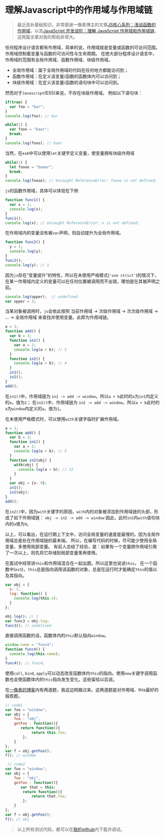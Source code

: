 # 理解Javascript中的作用域与作用域链
> 最近恶补基础知识。非常感谢一像素博主的文章[JS核心系列：浅谈函数的作用域](http:www.cnblogs.com/onepixel/p/5036369.html)，以及[JavaScript 开发进阶：理解 JavaScript 作用域和作用域链](http:www.cnblogs.com/lhb25/archive/2011/09/06/javascript-scope-chain.html)。这两篇文章对我的帮助非常大。

任何程序设计语言都有作用域，简单的说，作用域就是变量或函数的可访问范围。作用域控制着变量与函数的可访问性与生命周期。
在绝大部分程序设计语言中，作用域的范围有全局作用域、函数作用域、块级作用域。
* 全局作用域：属于全局作用域的代码在任何地方都能访问到；
* 函数作用域：在定义该变量/函数的函数体内可以访问到；
* 块级作用域：在定义该变量/函数的语句块中可以访问到。

然而对于`Javascript`(ES5)来说，不存在块级作用域。
例如以下语句块：
```javascript
if(true) {
  var foo = "bar";
}
console.log(foo); // bar

while(1) {
  var fooo = "baar";
  break;
}
console.log(fooo); // baar
```
当然，在`es6`中可以使用`let`关键字定义变量，使变量拥有块级作用域
```javascript
while(1) {
  let foooo = "baaar";
  break;
}
console.log(foooo); // Uncaught ReferenceError: foooo is not defined;
```
`js`的函数作用域，具体可以体现在下例
```javascript
function func1() {
  var x = 1;
  console.log(x);
}
func1();
console.log(x); // Uncaught ReferenceError: x is not defined;
```
在作用域内的变量没有被`var`声明，则自动提升为全局作用域。
```javascript
function func2() {
  y = 1;
  console.log(y);
}
func2();
console.log(y); // 1
```
因为`js`存在“变量提升”的特性，所以在未使用严格模式(`'use strict'`)的情况下，在某一作用域内定义的变量可以在任何位置被调用而不出错，哪怕是在其被声明之前。
```javascript
console.log(upper);  // undefined
var upper = 3;
```
当某对象被调用时，`js`会依此按照 
当前作用域 -> 次级作用域 -> 次次级作用域 -> ... -> 全局作用域 
来查找并使用变量。此即为作用域链。
```javascript
a = 1;
function add() {
  var b = 3;
  function in1() {
    var a = 2;
    console.log(a + b); // 5
  }
  function in2() {
    console.log(a + b); // 4
  }
  in1();
  in2();
}
add();
```
在`in1()`中，作用域链为 `in1 -> add -> window`，所以`a + b`此时的`a`为`in1`内定义的`a`，值为`2`；
在`in2()`中，作用域链为 `in2 -> add -> window`，所以`a + b`此时的`a`为`window`内定义的`a`，值为`1`。

在未使用严格模式时，可以使用`with`关键字临时扩展作用域。
```javascript
a = 1;
function add() {
  var b = 3;
  function in1() {
    var a = 2;
    console.log(a + b); // 5
  }
  function in2(obj) {
    with(obj) {
      console.log(a + b); // 12
    }
  }
  var obj = {a: 9};
  in1();
  in2(obj);
}
add();
```
在`in2()`中，因为`with`关键字的原因，`with`内的对象被添加到作用域链的头部，形成了如下作用域链：
`obj -> in2 -> add -> window`
因此，此时`in2`内`with`语句块内的`a`值为`9`。

以上，可以看出，在运行期上下文中，访问全局变量的速度是最慢的。因为全局作用域总是处在作用域链的最末端。
所以，在编写代码的时候，尽可能少使用全局变量，多使用局部变量。
有前人总结了经验，是：如果有一个变量跨作用域引用了一次以上，则先将它存储到局部变量里再使用。

在面试中经常讲`this`和作用域混合在一起出题。所以这里也说说`this`。
在一个函数中(`es5`)，`this`总是指向调用该函数的对象，总是在运行时才能确定`this`的值以及其指向。
```javascript
var obj = {
  x: 1,
  log: function() {
    console.log(this.x);
  }
};

obj.log(); // 1
var func3 = obj.log;
func3(); // undefined
```

直接调用函数的话，函数体内的`this`默认指向`window`。
```javascript
window.name = "func4";
function func4() {
  console.log(this.name);
}
func4(); // func4;
```
使用`call`, `bind`, `apply`可以动态改变函数体内`this`的指向。使用`new`关键字调用函数也会使函数体内的`this`指向发生变化。这些留给以后说。

在[一像素的博客](http:www.cnblogs.com/onepixel/p/5036369.html)内有两道题，我这边照搬过来。这两道题是对作用域、this最好的锻炼题。

```javascript
// code1
var foo = "window";
var obj = {
    foo : "obj",
    getFoo : function(){
       return function(){
            return this.foo;
        };
    }
};
var f = obj.getFoo();
f(); // window
```

```javascript
 // code2
var foo = "window";
var obj = {
    foo : "obj",
    getFoo : function(){
       var that = this;
        return function(){
            return that.foo;
        };
    }
};
var f = obj.getFoo();
f(); // obj
```

> 以上所有测试代码，都可以在[我的github](https://github.com/zjhch123/js-study-scope)内下载并调试。